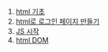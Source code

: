 1. [html 기초](01html_basic.md)
2. [html로 로그인 페이지 만들기](02login.md)
3. [JS 시작](03js_start.md)
4. [html DOM](04html_dom.md)
